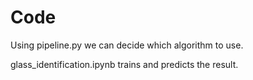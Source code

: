 # Code

Using pipeline.py we can decide which algorithm to use.

glass_identification.ipynb trains and predicts the result.
